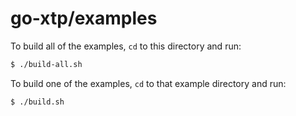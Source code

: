 # go-xtp/examples

To build all of the examples, `cd` to this directory and run:

```bash
$ ./build-all.sh
```

To build one of the examples, `cd` to that example directory and run:

```bash
$ ./build.sh
```
